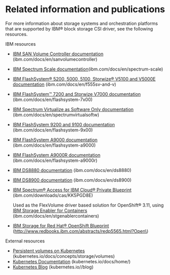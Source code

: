 # Related information and publications

For more information about storage systems and orchestration platforms that are supported by IBM® block storage CSI driver, see the following resources.

IBM resources

-   [IBM SAN Volume Controller documentation](https://www.ibm.com/docs/en/sanvolumecontroller) \(ibm.com/docs/en/sanvolumecontroller)
-   [IBM Spectrum Scale documentation](https://www.ibm.com/docs/en/spectrum-scale)\(ibm.com/docs/en/spectrum-scale\)
-   [IBM FlashSystem® 5200, 5000, 5100, Storwize® V5100 and V5000E documentation](http://www.ibm.com/docs/en/f555sv-and-v) \(ibm.com/docs/en/f555sv-and-v\)
-   [IBM FlashSystem™ 7200 and Storwize V7000 documentation](https://www.ibm.com/docs/en/flashsystem-7x00) \(ibm.com/docs/en/flashsystem-7x00\)
-   [IBM Spectrum Virtualize as Software Only documentation](https://www.ibm.com/docs/en/spectrumvirtualsoftw) \(ibm.com/docs/en/spectrumvirtualsoftw\)
-   [IBM FlashSystem 9200 and 9100 documentation](https://www.ibm.com/docs/en/flashsystem-9x00) \(ibm.com/docs/en/flashsystem-9x00\)
-   [IBM FlashSystem A9000 documentation](https://www.ibm.com/docs/en/flashsystem-a9000) \(ibm.com/docs/en/flashsystem-a9000\)
-   [IBM FlashSystem A9000R documentation](https://www.ibm.com/docs/en/flashsystem-a9000r) \(ibm.com/docs/en/flashsystem-a9000r\)
-   [IBM DS8880 documentation](https://www.ibm.com/docs/en/ds8880) \(ibm.com/docs/en/ds8880\)
-   [IBM DS8900 documentation](https://www.ibm.com/docs/en/ds8900) \(ibm.com/docs/en/ds8900\)
-   [IBM Spectrum® Access for IBM Cloud® Private Blueprint](https://www-01.ibm.com/common/ssi/cgi-bin/ssialias?htmlfid=TSW03569USEN&) \(ibm.com/downloads/cas/KK5PGD8E\)

    Used as the FlexVolume driver based solution for OpenShift® 3.11, using [IBM Storage Enabler for Containers](https://www.ibm.com/docs/en/stgenablercontainers) \(ibm.com/docs/en/stgenablercontainers\)

-   [IBM Storage for Red Hat® OpenShift Blueprint](http://www.redbooks.ibm.com/abstracts/redp5565.html?Open) \(http://www.redbooks.ibm.com/abstracts/redp5565.html?Open\)

External resources
-   [Persistent volumes on Kubernetes](https://kubernetes.io/docs/concepts/storage/volumes/) \(kubernetes.io/docs/concepts/storage/volumes\)
-   [Kubernetes Documentation](https://kubernetes.io/docs/home/) \(kubernetes.io/docs/home/\)
-   [Kubernetes Blog](https://kubernetes.io/blog/) \(kubernetes.io//blog\)

